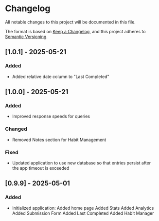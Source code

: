 # Changelog

All notable changes to this project will be documented in this file.

The format is based on [Keep a Changelog](https://keepachangelog.com/en/1.0.0/),
and this project adheres to [Semantic Versioning](https://semver.org/spec/v2.0.0.html).

## [1.0.1] - 2025-05-21

### Added 

- Added relative date column to "Last Completed"

## [1.0.0] - 2025-05-21

### Added 

- Improved response speeds for queries

### Changed

- Removed Notes section for Habit Management

### Fixed

- Updated application to use new database so that entries persist after the app timeout is exceeded

## [0.9.9] - 2025-05-01

### Added

- Initialized application:
    Added home page
    Added Stats
    Added Analytics
    Added Submission Form
    Added Last Completed
    Added Habit Manager
